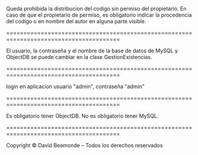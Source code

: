 Queda prohibida la distribucion del codigo sin permiso del propietario.
En caso de que el propietario de permiso, es obligatorio indicar la
procedencia del codigo o en nombre del autor en alguna parte visible.

=======================================================================================

El usuario, la contraseña y el nombre de la base de datos de MySQL
y ObjectDB se puede cambiar en la clase GestionExistencias.

=======================================================================================

login en aplicacion
usuario "admin", contraseña "admin"

=======================================================================================

Es obligatorio tener ObjectDB.
No es obligatorio tener MySQL.

=======================================================================================

Copyright © David Beamonde – Todos los derechos reservados
